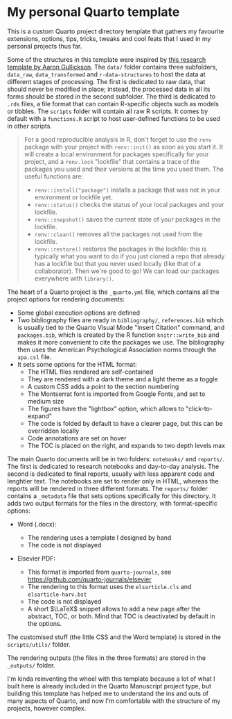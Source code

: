 # My personal Quarto template

This is a custom Quarto project directory template that gathers my favourite extensions, options, tips, tricks, tweaks and cool feats that I used in my personal projects thus far. 

Some of the structures in this template were inspired by [this research template by Aaron Gullickson](https://github.com/AaronGullickson/research-template). The `data/` folder contains three subfolders, `data_raw`, `data_transformed` and `r-data-structures` to host the data at different stages of processing. The first is dedicated to raw data, that should never be modified in place; instead, the processed data in all its forms should be stored in the second subfolder. The third is dedicated to `.rds` files, a file format that can contain R-specific objects such as models or tibbles. The `scripts` folder will contain all raw R scripts. It comes by default with a `functions.R` script to host user-defined functions to be used in other scripts.

> For a good reproducible analysis in R, don't forget to use the `renv` package with your project with `renv::init()` as soon as you start it. It will create a local environment for packages specifically for your project, and a `renv.lock` "lockfile" that contains a trace of the packages you used and their versions at the time you used them.
> The useful functions are:
> - `renv::install("package")` installs a package that was not in your environment or lockfile yet.
> - `renv::status()` checks the status of your local packages and your lockfile.
> - `renv::snapshot()` saves the current state of your packages in the lockfile.
> - `renv::clean()` removes all the packages not used from the lockfile.
> - `renv::restore()` restores the packages in the lockfile: this is typically what you want to do if you just cloned a repo that already has a lockfile but that you never used locally (like that of a collaborator).
> Then we're good to go! We can load our packages everywhere with `library()`.

The heart of a Quarto project is the `_quarto.yml` file, which contains all the project options for rendering documents:

- Some global execution options are defined
- Two bibliography files are ready in `bibliography/`, `references.bib` which is usually tied to the Quarto Visual Mode "Insert Citation" command, and `packages.bib`, which is created by the R function `knitr::write_bib` and makes it more convenient to cite the packages we use. The bibliography then uses the American Psychological Association norms through the `apa.csl` file.
- It sets some options for the HTML format: 
    - The HTML files rendered are self-contained
    - They are rendered with a dark theme and a light theme as a toggle
    - A custom CSS adds a point to the section numbering
    - The Montserrat font is imported from Google Fonts, and set to medium size
    - The figures have the "lightbox" option, which allows to "click-to-expand"
    - The code is folded by default to have a clearer page, but this can be overridden locally
    - Code annotations are set on hover
    - The TOC is placed on the right, and expands to two depth levels max

The main Quarto documents will be in two folders: `notebooks/` and `reports/`. The first is dedicated to research notebooks and day-to-day analysis. The second is dedicated to final reports, usually with less apparent code and lenghtier text. The notebooks are set to render only in HTML, whereas the reports will be rendered in three different formats. The `reports/` folder contains a `_metadata` file that sets options specifically for this directory. It adds two output formats for the files in the directory, with format-specific options:

- Word (.docx):
    - The rendering uses a template I designed by hand
    - The code is not displayed

- Elsevier PDF:
    - This format is imported from `quarto-journals`, see <https://github.com/quarto-journals/elsevier>
    - The rendering to this format uses the `elsarticle.cls` and `elsarticle-harv.bst`
    - The code is not displayed
    - A short $\LaTeX$ snippet allows to add a new page after the abstract, TOC, or both. Mind that TOC is deactivated by default in the options.

The customised stuff (the little CSS and the Word template) is stored in the `scripts/utils/` folder.

The rendering outputs (the files in the three formats) are stored in the `_outputs/` folder.

I'm kinda reinventing the wheel with this template because a lot of what I built here is already included in the Quarto Manuscript project type, but building this template has helped me to understand the ins and outs of many aspects of Quarto, and now I'm comfortable with the structure of my projects, however complex.

